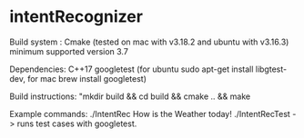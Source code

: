# intentRecognizer

Build system : Cmake (tested on mac with v3.18.2 and ubuntu with v3.16.3) minimum supported version 3.7

Dependencies:
  C++17
  googletest (for ubuntu sudo apt-get install libgtest-dev, for mac brew install googletest)


Build instructions:
  "mkdir build && cd build && cmake .. && make
  
  
Example commands:
  ./IntentRec How is the Weather today!
  ./IntentRecTest -> runs test cases with googletest.
